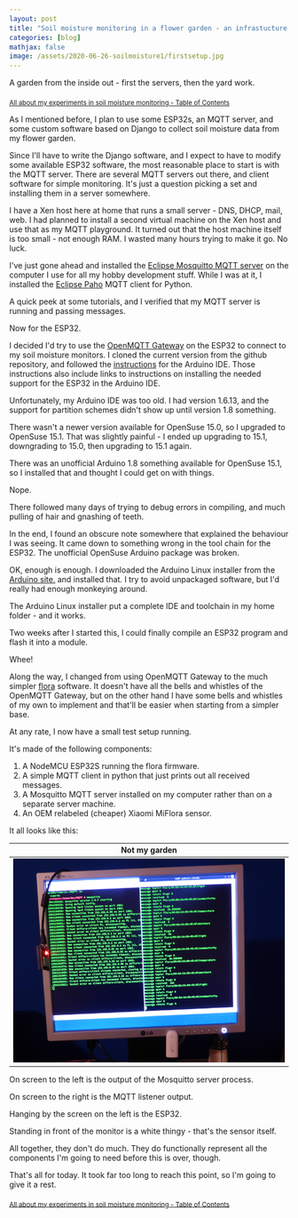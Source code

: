 ```yaml
---
layout: post
title: "Soil moisture monitoring in a flower garden - an infrastucture for testing my ideas"
categories: [blog]
mathjax: false
image: /assets/2020-06-26-soilmoisture1/firstsetup.jpg
---    
```

A garden from the inside out - first the servers, then the yard work.

<sub>[All about my experiments in soil moisture monitoring - Table of Contents](soilmoisture-toc)</sub>


As I mentioned before, I plan to use some ESP32s, an MQTT server, and some custom software based on Django to collect soil moisture data from my flower garden.

Since I'll have to write the Django software, and I expect to have to modify some available ESP32 software, the most reasonable place to start is with the MQTT server.  There are several MQTT servers out there, and client software for simple monitoring.  It's just a question picking a set and installing them in a server somewhere.

I have a Xen host here at home that runs a small server - DNS, DHCP, mail, web.  I had planned to install a second virtual machine on the Xen host and use that as my MQTT playground.  It turned out that the host machine itself is too small - not enough RAM.  I wasted many hours trying to make it go.  No luck.

I've just gone ahead and installed the [Eclipse Mosquitto MQTT server](https://mosquitto.org/) on the computer I use for all my hobby development stuff.  While I was at it, I installed the [Eclipse Paho](http://www.eclipse.org/paho/) MQTT client for Python.

A quick peek at some tutorials, and I verified that my MQTT server is running and passing messages.

Now for the ESP32.

I decided I'd try to use the [OpenMQTT Gateway](https://github.com/1technophile/OpenMQTTGateway) on the ESP32 to connect to my soil moisture monitors.  I cloned the current version from the github repository, and followed the [instructions](https://docs.openmqttgateway.com/upload/arduino-ide.html) for the Arduino IDE.  Those instructions also include links to instructions on installing the needed support for the ESP32 in the Arduino IDE.

Unfortunately, my Arduino IDE was too old.  I had version 1.6.13, and the support for partition schemes didn't show up until version 1.8 something.

There wasn't a newer version available for OpenSuse 15.0, so I upgraded to OpenSuse 15.1.  That was slightly painful - I ended up upgrading to 15.1, downgrading to 15.0, then upgrading to 15.1 again.

There was an unofficial Arduino 1.8 something available for OpenSuse 15.1, so I installed that and thought I could get on with things.

Nope.

There followed many days of trying to debug errors in compiling, and much pulling of hair and gnashing of teeth.

In the end, I found an obscure note somewhere that explained the behaviour I was seeing.  It came down to something wrong in the tool chain for the ESP32.  The unofficial OpenSuse Arduino package was broken.

OK, enough is enough.  I downloaded the Arduino Linux installer from the [Arduino site.](https://www.arduino.cc/en/Main/Donate) and installed that.  I try to avoid unpackaged software, but I'd really had enough monkeying around.

The Arduino Linux installer put a complete IDE and toolchain in my home folder - and it works.  

Two weeks after I started this, I could finally compile an ESP32 program and flash it into a module.

Whee!

Along the way, I changed from using OpenMQTT Gateway to the much simpler [flora](https://github.com/sidddy/flora) software.  It doesn't have all the bells and whistles of the OpenMQTT Gateway, but on the other hand I have some bells and whistles of my own to implement and that'll be easier when starting from a simpler base.

At any rate, I now have a small test setup running.

It's made of the following components:

1. A NodeMCU ESP32S running the flora firmware.
2. A simple MQTT client in python that just prints out all received messages.
3. A Mosquitto MQTT server installed on my computer rather than on a separate server machine.
4. An OEM relabeled (cheaper) Xiaomi MiFlora sensor.

It all looks like this:

|Not my garden|
|-------------|
|![Not my garden](/assets/2020-06-26-soilmoisture1/firstsetup.jpg)|

On screen to the left is the output of the Mosquitto server process.

On screen to the right is the MQTT listener output.

Hanging by the screen on the left is the ESP32.

Standing in front of the monitor is a white thingy - that's the sensor itself.

All together, they don't do much.  They do functionally represent all the components I'm going to need before this is over, though.

That's all for today.  It took far too long to reach this point, so I'm going to give it a rest.

<sub>[All about my experiments in soil moisture monitoring - Table of Contents](soilmoisture-toc)</sub>

